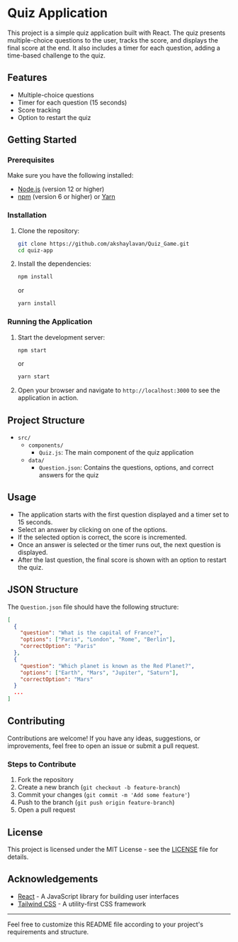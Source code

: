 # Quiz Application

This project is a simple quiz application built with React. The quiz presents multiple-choice questions to the user, tracks the score, and displays the final score at the end. It also includes a timer for each question, adding a time-based challenge to the quiz.

## Features

- Multiple-choice questions
- Timer for each question (15 seconds)
- Score tracking
- Option to restart the quiz

## Getting Started

### Prerequisites

Make sure you have the following installed:

- [Node.js](https://nodejs.org/) (version 12 or higher)
- [npm](https://www.npmjs.com/) (version 6 or higher) or [Yarn](https://yarnpkg.com/)

### Installation

1. Clone the repository:

    ```bash
    git clone https://github.com/akshaylavan/Quiz_Game.git
    cd quiz-app
    ```

2. Install the dependencies:

    ```bash
    npm install
    ```

    or

    ```bash
    yarn install
    ```

### Running the Application

1. Start the development server:

    ```bash
    npm start
    ```

    or

    ```bash
    yarn start
    ```

2. Open your browser and navigate to `http://localhost:3000` to see the application in action.

## Project Structure

- `src/`
  - `components/`
    - `Quiz.js`: The main component of the quiz application
  - `data/`
    - `Question.json`: Contains the questions, options, and correct answers for the quiz

## Usage

- The application starts with the first question displayed and a timer set to 15 seconds.
- Select an answer by clicking on one of the options.
- If the selected option is correct, the score is incremented.
- Once an answer is selected or the timer runs out, the next question is displayed.
- After the last question, the final score is shown with an option to restart the quiz.

## JSON Structure

The `Question.json` file should have the following structure:

```json
[
  {
    "question": "What is the capital of France?",
    "options": ["Paris", "London", "Rome", "Berlin"],
    "correctOption": "Paris"
  },
  {
    "question": "Which planet is known as the Red Planet?",
    "options": ["Earth", "Mars", "Jupiter", "Saturn"],
    "correctOption": "Mars"
  }
  ...
]
```

## Contributing

Contributions are welcome! If you have any ideas, suggestions, or improvements, feel free to open an issue or submit a pull request.

### Steps to Contribute

1. Fork the repository
2. Create a new branch (`git checkout -b feature-branch`)
3. Commit your changes (`git commit -m 'Add some feature'`)
4. Push to the branch (`git push origin feature-branch`)
5. Open a pull request

## License

This project is licensed under the MIT License - see the [LICENSE](LICENSE) file for details.

## Acknowledgements

- [React](https://reactjs.org/) - A JavaScript library for building user interfaces
- [Tailwind CSS](https://tailwindcss.com/) - A utility-first CSS framework

---

Feel free to customize this README file according to your project's requirements and structure.
